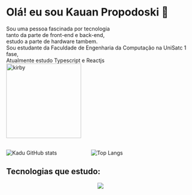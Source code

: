 # Olá! eu sou Kauan Propodoski 👋

<div style="display:inline-block">                
Sou uma pessoa fascinada por tecnologia<br/> 
tanto da parte de front-end e back-end,<br/>
estudo a parte de hardware tambem.<br/>
Sou estudante da Faculdade de Engenharia da Computação na UniSatc 1 fase,<br/> 
Atualmente estudo Typescript e Reactjs<br/>
<img align="rigth" alt="kirby" src="https://cdn.wikirby.com/thumb/1/10/KRtDLD_Sleep.png/1200px-KRtDLD_Sleep.png" width="200px" heitgh="200px" /><br/>
<div/><br/>

![Kadu GitHub stats](https://github-readme-stats.vercel.app/api?username=KaduTroloski&show_icons=true&theme=synthwave) &ensp; &ensp; &ensp; &ensp; &ensp; &ensp; &ensp; &ensp; ![Top Langs](https://github-readme-stats.vercel.app/api/top-langs/?username=KaduTroloski)

## Tecnologias que estudo:
<p align="center">
  <a href="https://skillicons.dev">
    <img src="https://skillicons.dev/icons?i=git,html,css,ts,postgres,react,nodejs,unity,docker,tailwind,firebase, nextjs, threejs, sass, dynamodb" />
  </a>
</p>

